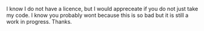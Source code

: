I know I do not have a licence, but I would appreceate if you do not just take my code.  I know you probably wont because this is so bad but it is still a work in progress.  Thanks.
